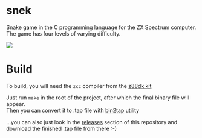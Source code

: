 # snek
Snake game in the C programming language for the ZX Spectrum computer.\
The game has four levels of varying difficulty.

![](https://github.com/celtrecium/snek/raw/master/demo.gif)

# Build
To build, you will need the `zcc` compiler from the [z88dk kit](https://github.com/z88dk/z88dk)

Just run `make` in the root of the project, after which the final binary file will appear.\
Then you can convert it to .tap file with [bin2tap](http://zeroteam.sk/bin2tap.html) utility

...you can also just look in the [releases](https://github.com/celtrecium/snek/releases) section of this repository and download the finished .tap file from there :-)
